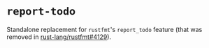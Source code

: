 # `report-todo`

Standalone replacement for `rustfmt`'s `report_todo` feature (that was removed in [rust-lang/rustfmt#4129](https://github.com/rust-lang/rustfmt/pull/4129)).
